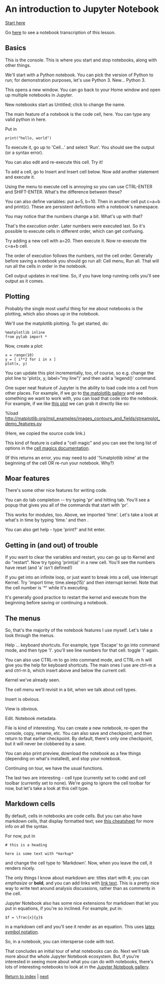 # An introduction to Jupyter Notebook

[Start here](http://mybinder.org/repo/ngs-docs/2016-mar-jupyter-mybinder)

Go [here](https://github.com/ngs-docs/2016-mar-jupyter/blob/master/my%20first%20notebook.ipynb) to see a notebook transcription of this lesson.

## Basics

This is the console.  This is where you start and stop notebooks, along
with other things.

[//]: # (@@running vs ...)

We'll start with a Python notebook.  You can pick the version of Python
to run; for demonstration purposes, let's use Python 3.  New... Python 3.

This opens a new window. You can go back to your Home window and open
up multiple notebooks in Jupyter.

New notebooks start as Untitled; click to change the name.

The main feature of a notebook is the code cell, here.  You can type any
valid python in here.

Put in

    print("hello, world")

To execute it, go up to 'Cell...' and select 'Run'.  You should see the
output (or a syntax error).

You can also edit and re-execute this cell. Try it!

To add a cell, go to Insert and Insert cell below. Now add another statement
and execute it.

Using the menu to execute cell is annoying so you can use CTRL-ENTER
and SHIFT-ENTER.  What's the difference between these?

[//]: # (@@pulling up a new notebook)

You can also define variables: put a=5, b=10.  Then in another cell put c=a+b
and print(c).  These are persistent definitions with a notebook's namespace.

You may notice that the numbers change a bit. What's up with that?

That's the *execution order*. Later numbers were executed last.  So it's
possible to execute cells in different order, which can get confusing.

Try adding a new cell with a=20. Then execute it. Now re-execute the c=a+b
cell.

The order of execution follows the numbers, not the cell order.  Generally
before saving a notebook you should go run all: Cell menu, Run all.
That will run all the cells in order in the notebook.

Cell output updates in real time. So, if you have long-running cells you'll
see output as it comes.

## Plotting

Probably the single most useful thing for me about notebooks is the plotting,
which also shows up in the notebook.

We'll use the matplotlib plotting. To get started, do:

    %matplotlib inline
    from pylab import *

Now, create a plot:

    x = range(10)
    y = [ i**2 for i in x ]
    plot(x, y)

You can update this plot incrementally, too, of course, so e.g. change
the plot line to 'plot(x, y, label="my line")' and then add a
'legend()' command.

One super neat feature of Jupyter is the ability to load code into a
cell from other places.  For example, if we go to [the matplotlib gallery](http://matplotlib.org/gallery.html) and see something we want to work with, you
can load that code into the notebook.  For example, if we like [this plot](http://matplotlib.org/examples/images_contours_and_fields/streamplot_demo_features.html) we can grab it directly like so:

   %load http://matplotlib.org/mpl_examples/images_contours_and_fields/streamplot_demo_features.py

(Here, we copied the source code link.)

This kind of feature is called a "cell magic" and you can see the long
list of options in the [cell magics documentation](https://ipython.org/ipython-doc/3/interactive/magics.html).

(If this returns an error, you may need to add '%matplotlib inline' at
the beginning of the cell OR re-run your notebook. Why?)
   
## Moar features

There's some other nice features for writing code.

You can do tab
completion -- try typing 'pr' and hitting tab. You'll see a popup that
gives you all of the commands that start with 'pr'.

This works for modules, too.  Above, we imported 'time'. Let's take a look
at what's in time by typing 'time.' and then <tab>.

You can also get help - type 'print?' and hit enter.

## Getting in (and out) of trouble

If you want to clear the variables and restart, you can go up to Kernel
and do "restart".  Now try typing 'print(a)' in a new cell.  You'll see
the numbers have reset (and 'a' isn't defined!)

If you get into an infinite loop, or just want to break into a cell,
use Interrupt Kernel.  Try 'import time; time.sleep(15)' and then interrupt
kernel.  Note that the cell number is '*' while it's executing.

It's generally good practice to restart the kernel and execute from the
beginning before saving or continuing a notebook.

## The menus

So, that's the majority of the notebook features I use myself.  Let's take
a look through the menus.

Help ... keyboard shortcuts.  For example, type 'Escape' to go into command
mode, and then type 'l'. you'll see line numbers for that cell. toggle 'l'
again.

You can also use CTRL-m to go into command mode, and CTRL-m h will give
you the help for keyboard shortcuts.  The main ones I use are ctrl-m a
and ctrl-m b, which insert above and below the current cell.

Kernel we've already seen.

The cell menu we'll revisit in a bit, when we talk about cell types.

Insert is obvious.

View is obvious.

Edit. Notebook metadata.

File is kind of interesting. You can create a new notebook, re-open
the console, copy, rename, etc.  You can also save and checkpoint,
and then return to that earlier checkpoint.  By default, there's only
one checkpoint, but it will never be clobbered by a save.

You can also print preview, download the notebook as a few things
(depending on what's installed), and stop your notebook.

Continuing on tour, we have the usual functions.

The last two are interesting - cell type (currently set to code) and
cell toolbar (currently set to none). We're going to ignore the cell
toolbar for now, but let's take a look at this cell type.

## Markdown cells

By default, cells in notebooks are code cells. But you can also have
markdown cells, that display formatted text; see [this cheatsheet](https://github.com/adam-p/markdown-here/wiki/Markdown-Cheatsheet) for more info on all the syntax.

For now, put in

    # this is a heading

    here is some text with *markup*

and change the cell type to 'Markdown'. Now, when you leave the cell, it
renders nicely.

The only things I know about markdown are: titles start with #,
you can *emphasize* or **bold**, and you can add links with [link text](link).
This is a pretty nice way to write text around analysis discussions, rather
than as comments in the cell.

Jupyter Notebook also has some nice extensions for markdown that let you
put in equations, if you're so inclined.  For example, put in:

    $f = \frac{x}{y}$

in a markdown cell and you'll see it render as an equation.  This uses
[latex symbol notation](http://web.ift.uib.no/Teori/KURS/WRK/TeX/symALL.html).

So, in a notebook, you can intersperse code with text.

That concludes an initial tour of what notebooks can do. Next we'll
talk more about the whole Jupyter Notebook ecosystem. But, if you're
interested in seeing more about what you can do with notebooks,
there's lots of interesting notebooks to look at in the [Jupyter
Notebook
gallery](https://github.com/ipython/ipython/wiki/A-gallery-of-interesting-IPython-Notebooks).

[Return to index](./index.html) | [next](./more-jupyter.html)
